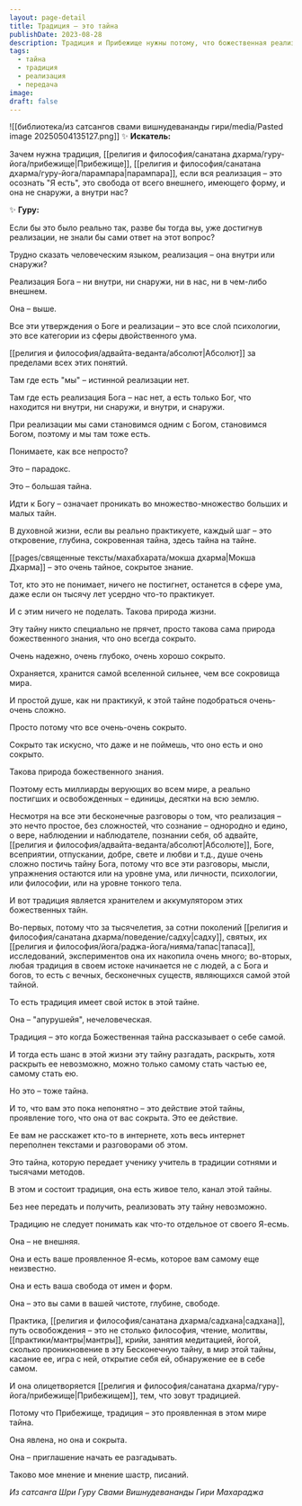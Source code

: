 ```yaml
---
layout: page-detail
title: Традиция – это тайна
publishDate: 2023-08-28
description: Традиция и Прибежище нужны потому, что божественная реализация - это великая тайна, скрытая от ума и философии, и только традиция хранит и передает её через живую линию передачи. Реализация - не просто внутренний опыт, а выход за пределы "внутри" и "снаружи", растворение в Абсолюте. Традиция - это канал самой тайны, проявление глубинного Я, без неё невозможно прикоснуться к подлинному знанию и освобождению
tags:
  - тайна
  - традиция
  - реализация
  - передача
image: 
draft: false
---
```

![[библиотека/из сатсангов свами вишнудевананды гири/media/Pasted image 20250504135127.png]]
 ✨ **Искатель:** 

 Зачем нужна традиция, [[религия и философия/санатана дхарма/гуру-йога/прибежище|Прибежище]], [[религия и философия/санатана дхарма/гуру-йога/парампара|парампара]], если вся реализация – это осознать "Я есть", это свобода от всего внешнего, имеющего форму, и она не снаружи, а внутри нас?

  
 ✨ **Гуру:** 

 Если бы это было реально так, разве бы тогда вы, уже достигнув реализации, не знали бы сами ответ на этот вопрос?

  
 Трудно сказать человеческим языком, реализация – она внутри или снаружи? 

 Реализация Бога – ни внутри, ни снаружи, ни в нас, ни в чем-либо внешнем.

 Она – выше. 

  
 Все эти утверждения о Боге и реализации – это все слой психологии, это все категории из сферы двойственного ума. 

 [[религия и философия/адвайта-веданта/абсолют|Абсолют]] за пределами всех этих понятий.

 Там где есть "мы" – истинной реализации нет. 

 Там где есть реализация Бога – нас нет, а есть только Бог, что находится ни внутри, ни снаружи, и внутри, и снаружи.

  
 При реализации мы сами становимся одним с Богом, становимся Богом, поэтому и мы там тоже есть. 

  
 Понимаете, как все непросто?

 Это – парадокс.

 Это – большая тайна. 

 Идти к Богу – означает проникать во множество-множество больших и малых тайн.

  
 В духовной жизни, если вы реально практикуете, каждый шаг – это откровение, глубина, сокровенная тайна, здесь тайна на тайне.

  
 [[pages/священные тексты/махабхарата/мокша дхарма|Мокша Дхарма]] – это очень тайное, сокрытое знание.

 Тот, кто это не понимает, ничего не постигнет, останется в сфере ума, даже если он тысячу лет усердно что-то практикует.

 И с этим ничего не поделать. Такова природа жизни.

  
 Эту тайну никто специально не прячет, просто такова сама природа божественного знания, что оно всегда сокрыто. 

 Очень надежно, очень глубоко, очень хорошо сокрыто.

  
 Охраняется, хранится самой вселенной сильнее, чем все сокровища мира.

 И простой душе, как ни практикуй, к этой тайне подобраться очень-очень сложно.

 Просто потому что все очень-очень сокрыто.

 Сокрыто так искусно, что даже и не поймешь, что оно есть и оно сокрыто.

  
 Такова природа божественного знания.

 Поэтому есть миллиарды верующих во всем мире, а реально постигших и освобожденных – единицы, десятки на всю землю.

  
 Несмотря на все эти бесконечные разговоры о том, что реализация – это нечто простое, без сложностей, что сознание – однородно и едино, о вере, наблюдении и наблюдателе, познании себя, об адвайте, [[религия и философия/адвайта-веданта/абсолют|Абсолюте]], Боге, всеприятии, отпускании, добре, свете и любви и т.д., душе очень сложно постичь тайну Бога, потому что все эти разговоры, мысли, упражнения остаются или на уровне ума, или личности, психологии, или философии, или на уровне тонкого тела.

  
 И вот традиция является хранителем и аккумулятором этих божественных тайн.

 Во-первых, потому что за тысячелетия, за сотни поколений [[религия и философия/санатана дхарма/поведение/садху|садху]], святых, их [[религия и философия/йога/раджа-йога/нияма/тапас|тапаса]], исследований, экспериментов она их накопила очень много; во-вторых, любая традиция в своем истоке начинается не с людей, а с Бога и богов, то есть с вечных, бесконечных существ, являющихся самой этой тайной.

  
 То есть традиция имеет свой исток в этой тайне. 

 Она – "апурушейя", нечеловеческая.

 Традиция – это когда Божественная тайна рассказывает о себе самой.

 И тогда есть шанс в этой жизни эту тайну разгадать, раскрыть, хотя раскрыть ее невозможно, можно только самому стать частью ее, самому стать ею.

 Но это – тоже тайна. 

 И то, что вам это пока непонятно – это действие этой тайны, проявление того, что она от вас сокрыта. Это ее действие.

  
 Ее вам не расскажет кто-то в интернете, хоть весь интернет переполнен текстами и разговорами об этом.

 Это тайна, которую передает ученику учитель в традиции сотнями и тысячами методов.

  
 В этом и состоит традиция, она есть живое тело, канал этой тайны.

 Без нее передать и получить, реализовать эту тайну невозможно.

  
 Традицию не следует понимать как что-то отдельное от своего Я-есмь.

 Она – не внешняя.

 Она и есть ваше проявленное Я-есмь, которое вам самому еще неизвестно.

 Она и есть ваша свобода от имен и форм.

 Она – это вы сами в вашей чистоте, глубине, свободе.

  
 Практика, [[религия и философия/санатана дхарма/садхана|садхана]], путь освобождения – это не столько философия, чтение, молитвы, [[практики/мантры|мантры]], крийи, занятия медитацией, йогой, сколько проникновение в эту Бесконечную тайну, в мир этой тайны, касание ее, игра с ней, открытие себя ей, обнаружение ее в себе самом.

 И она олицетворяется [[религия и философия/санатана дхарма/гуру-йога/прибежище|Прибежищем]], тем, что зовут традицией.

 Потому что Прибежище, традиция – это проявленная в этом мире тайна.

  
 Она явлена, но она и сокрыта.

 Она – приглашение начать ее разгадывать.

 Таково мое мнение и мнение шастр, писаний.

*Из сатсанга Шри Гуру Свами Вишнудевананды Гири Махараджа*
